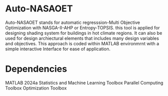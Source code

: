 # Auto-NASAOET
Auto-NASAOET stands for automatic regresssion-Multi Objective Optimization with NASGA-II-AHP or Entropy-TOPSIS. this tool is applied for designing shading system for buildings in hot climate regions. It can also be used for design archiectural elements that includes many design variables and objectives. This approach is coded within MATLAB environmrnt with a simple interactive Interface for ease of application.

# Dependencies 
MATLAB 2024a
Statistics and Machine Learning Toolbox
Parallel Computing Toolbox
Optimization Toolbox


